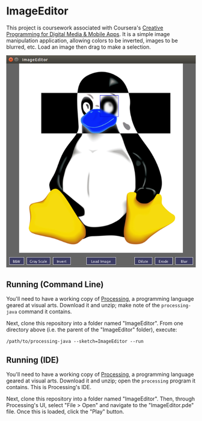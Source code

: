# ImageEditor

This project is coursework associated with Coursera's
[Creative Programming for Digital Media & Mobile Apps](https://www.coursera.org/course/digitalmedia).
It is a simple image manipulation application, allowing colors to be inverted,
images to be blurred, etc. Load an image then drag to make a selection.

![Screenshot: Tux image has been manipulated](docs/screenshot.png)

## Running (Command Line)

You'll need to have a working copy of [Processing](https://processing.org/), a
programming language geared at visual arts. Download it and unzip; make note
of the `processing-java` command it contains.

Next, clone this repository into a folder named "ImageEditor". From one
directory above (i.e. the parent of the "ImageEditor" folder), execute:

```
/path/to/processing-java --sketch=ImageEditor --run
```

## Running (IDE)
You'll need to have a working copy of [Processing](https://processing.org/), a
programming language geared at visual arts. Download it and unzip; open the
`processing` program it contains. This is Processing's IDE.

Next, clone this repository into a folder named "ImageEditor". Then, through
Processing's UI, select "File > Open" and navigate to the "ImageEditor.pde"
file. Once this is loaded, click the "Play" button.
